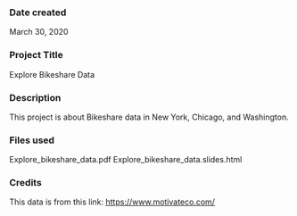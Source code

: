 ### Date created
March 30, 2020

### Project Title
Explore Bikeshare Data

### Description
This project is about Bikeshare data in New York, Chicago, and Washington.

### Files used
Explore_bikeshare_data.pdf
Explore_bikeshare_data.slides.html

### Credits
This data is from this link:
https://www.motivateco.com/
